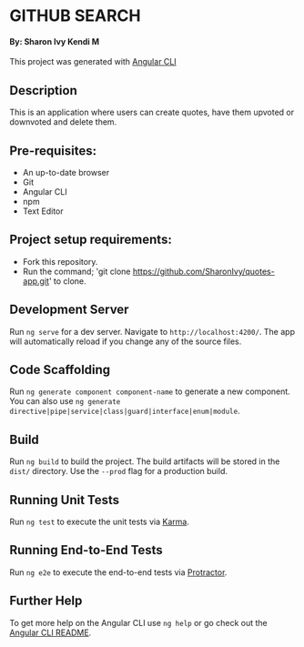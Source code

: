 # GITHUB SEARCH

#### By: Sharon Ivy Kendi M

This project was generated with [Angular CLI](https://github.com/angular/angular-cli)

## Description
This is an application where users can create quotes, have them upvoted or downvoted and delete them.

## Pre-requisites:
* An up-to-date browser
* Git
* Angular CLI
* npm
* Text Editor

## Project setup requirements:
  * Fork this repository.
  * Run the command;
    'git clone https://github.com/SharonIvy/quotes-app.git' to clone.

## Development Server

Run `ng serve` for a dev server. Navigate to `http://localhost:4200/`. The app will automatically reload if you change any of the source files.

## Code Scaffolding

Run `ng generate component component-name` to generate a new component. You can also use `ng generate directive|pipe|service|class|guard|interface|enum|module`.

## Build

Run `ng build` to build the project. The build artifacts will be stored in the `dist/` directory. Use the `--prod` flag for a production build.

## Running Unit Tests

Run `ng test` to execute the unit tests via [Karma](https://karma-runner.github.io).

## Running End-to-End Tests

Run `ng e2e` to execute the end-to-end tests via [Protractor](http://www.protractortest.org/).

## Further Help

To get more help on the Angular CLI use `ng help` or go check out the [Angular CLI README](https://github.com/angular/angular-cli/blob/master/README.md).
